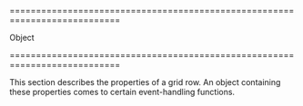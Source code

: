 ===========================================================================
<!--type-->Object<!--/type-->
===========================================================================

<!--shortDescription-->
This section describes the properties of a grid row. An object containing these properties comes to certain event-handling functions.
<!--/shortDescription-->

<!--fullDescription-->

<!--/fullDescription-->